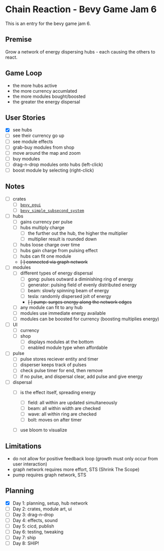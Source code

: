 # Chain Reaction - Bevy Game Jam 6

This is an entry for the bevy game jam 6.

## Premise

Grow a network of energy dispersing hubs - each causing the others to react.

## Game Loop

- the more hubs active
- the more currency accumlated
- the more modules bought/boosted
- the greater the energy dispersal

## User Stories

- [x] see hubs
- [ ] see their currency go up
- [ ] see module effects
- [ ] grab-buy modules from shop
- [ ] move around the map and zoom
- [ ] buy modules
- [ ] drag-n-drop modules onto hubs   (left-click)
- [ ] boost module by selecting       (right-click)

## Notes

- [ ] crates
  - [ ] [`bevy_egui`](https://docs.rs/bevy_egui/latest/bevy_egui/)
  - [ ] [`bevy_simple_subsecond_system`](https://github.com/TheBevyFlock/bevy_simple_subsecond_system)
- [ ] hubs
  - [ ] gains currency per pulse
  - [ ] hubs multiply charge
    - [ ] the further out the hub, the higher the multiplier
    - [ ] multiplier result is rounded down
  - [ ] hubs loose charge over time
  - [ ] hubs gain charge from pulsing effect
  - [ ] hubs can fit one module
  - ~~[ ] connected via graph network~~
- [ ] modules
  - [ ] different types of energy dispersal
    - [ ] gong:       pulses outward a diminishing ring of energy
    - [ ] generator:  pulsing field of evenly distributed energy
    - [ ] beam:       slowly spinning beam of energy
    - [ ] tesla:      randomly dispersed jolt of energy
    - ~~[ ] pump:      surges energy along the network edges~~
  - [ ] any module can fit to any hub
  - [ ] modules use immediate energy available
  - [ ] modules can be boosted for currency (boosting multiplies energy)
- [ ] UI
  - [ ] currency
  - [ ] shop
    - [ ] displays modules at the bottom
    - [ ] enabled module type when affordable
- [ ] pulse
  - [ ] pulse stores reciever entity and timer
  - [ ] disperser keeps track of pulses
  - [ ] check pulse timer for end, then remove
  - [ ] if no pulse, and dispersal clear, add pulse and give energy 
- [ ] dispersal 
  - [ ] is the effect itself, spreading energy 
    - [ ] field: all within are updated simultaneously 
    - [ ] beam: all within width are checked
    - [ ] wave: all within ring are checked
    - [ ] bolt: moves on after timer
  - [ ] use bloom to visualize 


## Limitations

- do not allow for positive feedback loop (growth must only occur from user interaction)
- graph network requires more effort, STS (Shrink The Scope)
- pump requires graph network, STS

## Planning

- [x] Day 1: planning, setup, hub network
- [ ] Day 2: crates, module art, ui
- [ ] Day 3: drag-n-drop
- [ ] Day 4: effects, sound
- [ ] Day 5: cicd, publish
- [ ] Day 6: testing, tweaking
- [ ] Day 7: ship
- [ ] Day 8: SHIP!
